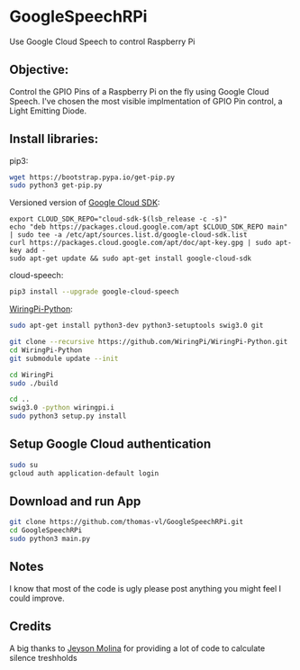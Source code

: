 # GoogleSpeechRPi
Use Google Cloud Speech to control Raspberry Pi 

## Objective: 
Control the GPIO Pins of a Raspberry Pi on the fly using Google Cloud Speech.
I've chosen the most visible implmentation of GPIO Pin control, a Light Emitting Diode.

## Install libraries:
pip3:
```bash
wget https://bootstrap.pypa.io/get-pip.py
sudo python3 get-pip.py
```

Versioned version of [Google Cloud SDK](https://cloud.google.com/sdk/downloads#linux):
```
export CLOUD_SDK_REPO="cloud-sdk-$(lsb_release -c -s)"
echo "deb https://packages.cloud.google.com/apt $CLOUD_SDK_REPO main" | sudo tee -a /etc/apt/sources.list.d/google-cloud-sdk.list
curl https://packages.cloud.google.com/apt/doc/apt-key.gpg | sudo apt-key add -
sudo apt-get update && sudo apt-get install google-cloud-sdk
```

cloud-speech:
```bash
pip3 install --upgrade google-cloud-speech
```

[WiringPi-Python](https://github.com/WiringPi/WiringPi-Python):
```bash
sudo apt-get install python3-dev python3-setuptools swig3.0 git

git clone --recursive https://github.com/WiringPi/WiringPi-Python.git
cd WiringPi-Python
git submodule update --init

cd WiringPi
sudo ./build

cd ..
swig3.0 -python wiringpi.i
sudo python3 setup.py install
```



## Setup Google Cloud authentication
```bash
sudo su
gcloud auth application-default login
```

## Download and run App
```bash
git clone https://github.com/thomas-vl/GoogleSpeechRPi.git
cd GoogleSpeechRPi
sudo python3 main.py
```

## Notes
I know that most of the code is ugly please post anything you might feel I could improve.

## Credits
A big thanks to [Jeyson Molina](https://github.com/jeysonmc) for providing a lot of code to calculate silence treshholds 



